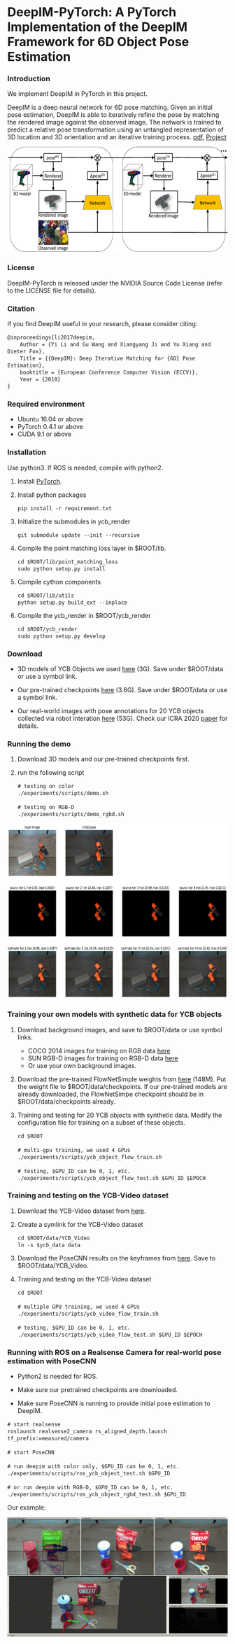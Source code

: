# DeepIM-PyTorch: A PyTorch Implementation of the DeepIM Framework for 6D Object Pose Estimation

### Introduction

We implement DeepIM in PyTorch in this project.

DeepIM is a deep neural network for 6D pose matching. Given an initial pose estimation, DeepIM is able to iteratively refine the pose by matching the rendered image against the observed image. The network is trained to predict a relative pose transformation using an untangled representation of 3D location and 3D orientation and an iterative training process. [pdf](https://yuxng.github.io/yili_eccv18.pdf), [Project](https://rse-lab.cs.washington.edu/projects/deepim/)

<p align="center"><img src="./data/pics/intro.png" width="640" height="240"/></p>

### License

DeepIM-PyTorch is released under the NVIDIA Source Code License (refer to the LICENSE file for details).

### Citation

If you find DeepIM useful in your research, please consider citing:

    @inproceedings{li2017deepim,
        Author = {Yi Li and Gu Wang and Xiangyang Ji and Yu Xiang and Dieter Fox},
        Title = {{DeepIM}: Deep Iterative Matching for {6D} Pose Estimation},
        booktitle = {European Conference Computer Vision (ECCV)},
        Year = {2018}
    }

### Required environment

- Ubuntu 16.04 or above
- PyTorch 0.4.1 or above
- CUDA 9.1 or above

### Installation

Use python3. If ROS is needed, compile with python2.

1. Install [PyTorch](https://pytorch.org/).

2. Install python packages
   ```Shell
   pip install -r requirement.txt
   ```

3. Initialize the submodules in ycb_render
   ```Shell
   git submodule update --init --recursive
   ```

4. Compile the point matching loss layer in $ROOT/lib.
    ```Shell
    cd $ROOT/lib/point_matching_loss
    sudo python setup.py install
    ```

5. Compile cython components
    ```Shell
    cd $ROOT/lib/utils
    python setup.py build_ext --inplace
    ```

6. Compile the ycb_render in $ROOT/ycb_render
    ```Shell
    cd $ROOT/ycb_render
    sudo python setup.py develop
    ```

### Download

- 3D models of YCB Objects we used [here](https://drive.google.com/file/d/1PTNmhd-eSq0fwSPv0nvQN8h_scR1v-UJ/view?usp=sharing) (3G). Save under $ROOT/data or use a symbol link.

- Our pre-trained checkpoints [here](https://drive.google.com/file/d/1iokU2LhQbF3kjHDqpb_I1WT1n_XBoQUm/view?usp=sharing) (3.6G). Save under $ROOT/data or use a symbol link.

- Our real-world images with pose annotations for 20 YCB objects collected via robot interation [here](https://drive.google.com/file/d/1cQH_dnDzyrI0MWNx8st4lht_q0F6cUrE/view?usp=sharing) (53G). Check our ICRA 2020 [paper](https://arxiv.org/abs/1909.10159) for details.

### Running the demo

1. Download 3D models and our pre-trained checkpoints first.

2. run the following script
    ```Shell
    # testing on color
    ./experiments/scripts/demo.sh

    # testing on RGB-D
    ./experiments/scripts/demo_rgbd.sh
    ```

<p align="center"><img src="./data/pics/deepim.png" width="640" height="400"/></p>

### Training your own models with synthetic data for YCB objects

1. Download background images, and save to $ROOT/data or use symbol links.
    - COCO 2014 images for training on RGB data [here](https://cocodataset.org/#download)
    - SUN RGB-D images for training on RGB-D data [here](https://rgbd.cs.princeton.edu/)
    - Or use your own background images.

2. Download the pre-trained FlowNetSimple weights from [here](https://drive.google.com/file/d/1WJ5icXXVEEwOcPeiOd4kM1ETdofnN0_l/view?usp=sharing) (148M). Put the weight file to $ROOT/data/checkpoints. If our pre-trained models are already downloaded, the FlowNetSimpe checkpoint should be in $ROOT/data/checkpoints already.

3. Training and testing for 20 YCB objects with synthetic data. Modify the configuration file for training on a subset of these objects.
    ```Shell
    cd $ROOT

    # multi-gpu training, we used 4 GPUs
    ./experiments/scripts/ycb_object_flow_train.sh

    # testing, $GPU_ID can be 0, 1, etc.
    ./experiments/scripts/ycb_object_flow_test.sh $GPU_ID $EPOCH

    ```

### Training and testing on the YCB-Video dataset

1. Download the YCB-Video dataset from [here](https://rse-lab.cs.washington.edu/projects/posecnn/).

2. Create a symlink for the YCB-Video dataset
    ```Shell
    cd $ROOT/data/YCB_Video
    ln -s $ycb_data data
    ```

3. Download the PoseCNN results on the keyframes from [here](https://drive.google.com/file/d/1OQ__c4BBv5wn8B3NgK80JfGOhxiCjWZj/view?usp=sharing). Save to $ROOT/data/YCB_Video.


4. Training and testing on the YCB-Video dataset
    ```Shell
    cd $ROOT

    # multiple GPU training, we used 4 GPUs
    ./experiments/scripts/ycb_video_flow_train.sh

    # testing, $GPU_ID can be 0, 1, etc.
    ./experiments/scripts/ycb_video_flow_test.sh $GPU_ID $EPOCH

    ```

### Running with ROS on a Realsense Camera for real-world pose estimation with PoseCNN

- Python2 is needed for ROS.

- Make sure our pretrained checkpoints are downloaded.

- Make sure PoseCNN is running to provide initial pose estimation to DeepIM.

```Shell
# start realsense
roslaunch realsense2_camera rs_aligned_depth.launch tf_prefix:=measured/camera

# start PoseCNN

# run deepim with color only, $GPU_ID can be 0, 1, etc.
./experiments/scripts/ros_ycb_object_test.sh $GPU_ID

# or run deepim with RGB-D, $GPU_ID can be 0, 1, etc.
./experiments/scripts/ros_ycb_object_rgbd_test.sh $GPU_ID

```
Our example:
<p align="center"><img src="./data/pics/deepim.gif"/></p>
